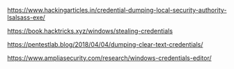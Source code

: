 https://www.hackingarticles.in/credential-dumping-local-security-authority-lsalsass-exe/

https://book.hacktricks.xyz/windows/stealing-credentials

https://pentestlab.blog/2018/04/04/dumping-clear-text-credentials/

https://www.ampliasecurity.com/research/windows-credentials-editor/